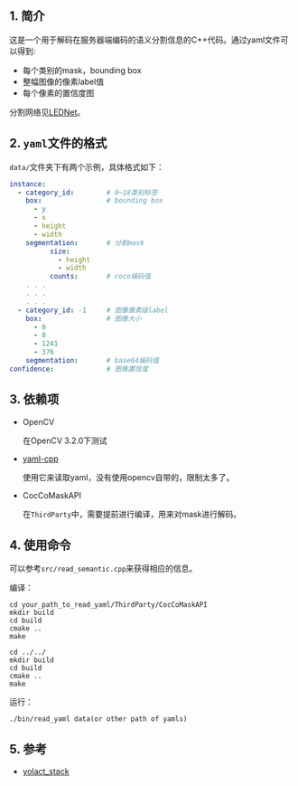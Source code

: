 ## 1. 简介
这是一个用于解码在服务器端编码的语义分割信息的C++代码。通过yaml文件可以得到:
- 每个类别的mask，bounding box
- 整幅图像的像素label值
- 每个像素的置信度图

分割网络见[LEDNet]()。

## 2. `yaml`文件的格式
`data/`文件夹下有两个示例，具体格式如下：
```yaml
instance:
  - category_id:        # 0~18类别标签
    box:                # bounding box
      - y
      - x
      - height
      - width
    segmentation:       # 分割mask
          size:
            - height
            - width
          counts:       # coco编码值
    . . .
    . . .
    . . .
  - category_id: -1     # 图像像素级label
    box:                # 图像大小
      - 0
      - 0
      - 1241
      - 376
    segmentation:       # base64编码值
confidence:             # 图像置信度
```

## 3. 依赖项
- OpenCV
    
    在OpenCV 3.2.0下测试
- [yaml-cpp](https://github.com/jbeder/yaml-cpp)
    
    使用它来读取yaml，没有使用opencv自带的，限制太多了。
- CocCoMaskAPI
    
    在`ThirdParty`中，需要提前进行编译，用来对mask进行解码。

## 4. 使用命令
可以参考`src/read_semantic.cpp`来获得相应的信息。

编译：
```shell
cd your_path_to_read_yaml/ThirdParty/CocCoMaskAPI
mkdir build
cd build
cmake ..
make

cd ../../
mkdir build
cd build
cmake ..
make
```
运行：
```shell
./bin/read_yaml data(or other path of yamls)
```
## 5. 参考
- [yolact_stack](https://github.com/yhfeng1995/yolact_stack)
